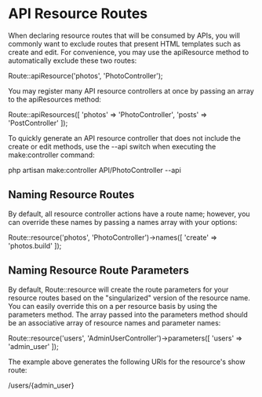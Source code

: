 # API Resource Routes

When declaring resource routes that will be consumed by APIs, you will commonly want to exclude routes that present HTML templates such as create and edit. For convenience, you may use the apiResource method to automatically exclude these two routes:

Route::apiResource('photos', 'PhotoController');

You may register many API resource controllers at once by passing an array to the apiResources method:

Route::apiResources([
    'photos' => 'PhotoController',
    'posts' => 'PostController'
]);

To quickly generate an API resource controller that does not include the create or edit methods, use the --api switch when executing the make:controller command:

php artisan make:controller API/PhotoController --api

## Naming Resource Routes

By default, all resource controller actions have a route name; however, you can override these names by passing a names array with your options:

Route::resource('photos', 'PhotoController')->names([
    'create' => 'photos.build'
]);

## Naming Resource Route Parameters

By default, Route::resource will create the route parameters for your resource routes based on the "singularized" version of the resource name. You can easily override this on a per resource basis by using the parameters method. The array passed into the parameters method should be an associative array of resource names and parameter names:

Route::resource('users', 'AdminUserController')->parameters([
    'users' => 'admin_user'
]);

The example above generates the following URIs for the resource's show route:

/users/{admin_user}